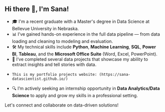 ## Hi there 👋, I'm Sana!

- 🎓 I'm a recent graduate with a Master's degree in Data Science at Bellevue University in Nebraska.  
- 📊 I’ve gained hands-on experience in the full data pipeline — from data loading and cleaning to modeling and evaluation.  
- 🛠️ My technical skills include **Python**, **Machine Learning**, **SQL**, **Power BI**, **Tableau**, and the **Microsoft Office Suite** (Word, Excel, PowerPoint).  
- 💼 I’ve completed several data projects that showcase my ability to extract insights and tell stories with data.
-     This is my portfolio projects website: (https://sana-datascientist.github.io/)
- 🔍 I’m actively seeking an internship opportunity in **Data Analytics/Data Science** to apply and grow my skills in a professional setting.  

Let's connect and collaborate on data-driven solutions!


